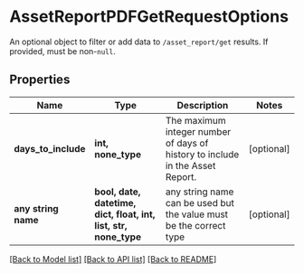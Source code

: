 # AssetReportPDFGetRequestOptions

An optional object to filter or add data to `/asset_report/get` results. If provided, must be non-`null`.

## Properties
Name | Type | Description | Notes
------------ | ------------- | ------------- | -------------
**days_to_include** | **int, none_type** | The maximum integer number of days of history to include in the Asset Report. | [optional] 
**any string name** | **bool, date, datetime, dict, float, int, list, str, none_type** | any string name can be used but the value must be the correct type | [optional]

[[Back to Model list]](../README.md#documentation-for-models) [[Back to API list]](../README.md#documentation-for-api-endpoints) [[Back to README]](../README.md)


